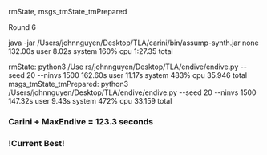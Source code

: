 rmState, msgs_tmState_tmPrepared

Round 6

java -jar /Users/johnnguyen/Desktop/TLA/carini/bin/assump-synth.jar     none  132.00s user 8.02s system 160% cpu 1:27.35 total

rmState: python3 /Use
rs/johnnguyen/Desktop/TLA/endive/endive.py --seed 20 --ninvs 1500  162.60s user 11.17s system 483% cpu 35.946 total
msgs_tmState_tmPrepared: python3 /Users/johnnguyen/Desktop/TLA/endive/endive.py --seed 20 --ninvs 1500  147.32s user 9.43s system 472% cpu 33.159 total

### Carini + MaxEndive = 123.3 seconds
### !Current Best!
